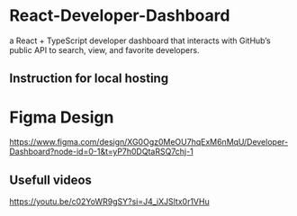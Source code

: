 # React-Developer-Dashboard
a React + TypeScript developer dashboard that interacts with GitHub’s public API to search, view, and favorite developers.

## Instruction for local hosting


# Figma Design
https://www.figma.com/design/XG0Ogz0MeOU7hqExM6nMqU/Developer-Dashboard?node-id=0-1&t=yP7h0DQtaRSQ7chj-1

## Usefull videos
https://youtu.be/c02YoWR9gSY?si=J4_iXJSltx0r1VHu